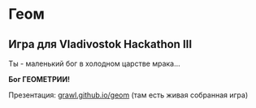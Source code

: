 # Геом

## Игра для Vladivostok Hackathon III

Ты - маленький бог в холодном царстве мрака...

**Бог ГЕОМЕТРИИ!**

Презентация: [grawl.github.io/geom](http://grawl.github.io/geom/) (там есть живая собранная игра)

